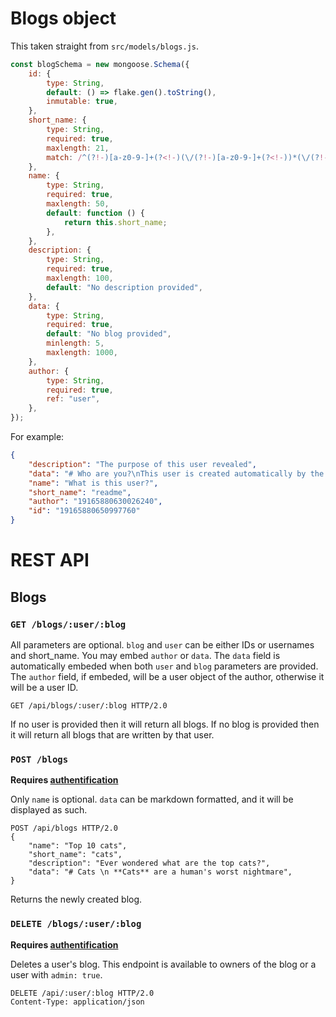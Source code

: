 # Blogs object

This taken straight from `src/models/blogs.js`.

```js
const blogSchema = new mongoose.Schema({
	id: {
		type: String,
		default: () => flake.gen().toString(),
		inmutable: true,
	},
	short_name: {
		type: String,
		required: true,
		maxlength: 21,
		match: /^(?!-)[a-z0-9-]+(?<!-)(\/(?!-)[a-z0-9-]+(?<!-))*(\/(?!-\.)[a-z0-9-\.]+(?<!-\.))?$/,
	},
	name: {
		type: String,
		required: true,
		maxlength: 50,
		default: function () {
			return this.short_name;
		},
	},
	description: {
		type: String,
		required: true,
		maxlength: 100,
		default: "No description provided",
	},
	data: {
		type: String,
		required: true,
		default: "No blog provided",
		minlength: 5,
		maxlength: 1000,
	},
	author: {
		type: String,
		required: true,
		ref: "user",
	},
});
```

For example:

```json
{
	"description": "The purpose of this user revealed",
	"data": "# Who are you?\nThis user is created automatically by the server. It's purpose is to archive blogs from users that want to delete their account but don't want to delete their blogs. \nAs a side note it's also used for testing. \n",
	"name": "What is this user?",
	"short_name": "readme",
	"author": "19165880630026240",
	"id": "19165880650997760"
}
```

# REST API

## Blogs

### `GET /blogs/:user/:blog`

All parameters are optional.
`blog` and `user` can be either IDs or usernames and short_name.
You may embed `author` or `data`.
The `data` field is automatically embeded when both `user` and `blog` parameters are provided.
The `author` field, if embeded, will be a user object of the author, otherwise it will be a user ID.

```http
GET /api/blogs/:user/:blog HTTP/2.0
```

If no user is provided then it will return all blogs.
If no blog is provided then it will return all blogs that are written by that user.

### `POST /blogs`

**Requires [authentification](../auth)**

Only `name` is optional.
`data` can be markdown formatted, and it will be displayed as such.

```http
POST /api/blogs HTTP/2.0
{
	"name": "Top 10 cats",
	"short_name": "cats",
	"description": "Ever wondered what are the top cats?",
	"data": "# Cats \n **Cats** are a human's worst nightmare",
}
```

Returns the newly created blog.

### `DELETE /blogs/:user/:blog`

**Requires [authentification](../auth)**

Deletes a user's blog. This endpoint is available to owners of the blog or a user with `admin: true`.

```http
DELETE /api/:user/:blog HTTP/2.0
Content-Type: application/json
```
